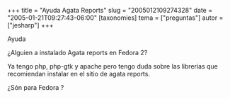 +++
title = "Ayuda Agata Reports"
slug = "2005012109274328"
date = "2005-01-21T09:27:43-06:00"
[taxonomies]
tema = ["preguntas"]
autor = ["jesharp"]
+++

Ayuda

¿Alguien a instalado Agata reports en Fedora 2?

Ya tengo php, php-gtk y apache pero tengo duda sobre las librerias que
recomiendan instalar en el sitio de agata reports.

¿Són para Fedora ?
